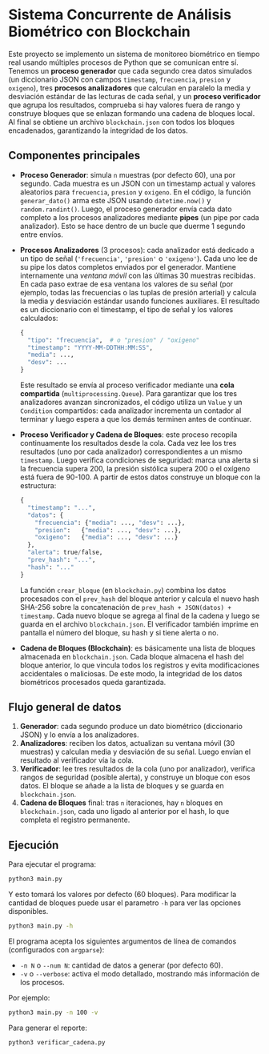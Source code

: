 
# Sistema Concurrente de Análisis Biométrico con Blockchain

Este proyecto se implemento un sistema de monitoreo biométrico en tiempo real usando múltiples procesos de Python que se comunican entre sí. Tenemos un **proceso generador** que cada segundo crea datos simulados (un diccionario JSON con campos `timestamp`, `frecuencia`, `presion` y `oxigeno`), tres **procesos analizadores** que calculan en paralelo la media y desviación estándar de las lecturas de cada señal, y un **proceso verificador** que agrupa los resultados, comprueba si hay valores fuera de rango y construye bloques que se enlazan formando una cadena de bloques local. Al final se obtiene un archivo `blockchain.json` con todos los bloques encadenados, garantizando la integridad de los datos.

## Componentes principales

* **Proceso Generador**: simula `n` muestras (por defecto 60), una por segundo. Cada muestra es un JSON con un timestamp actual y valores aleatorios para `frecuencia`, `presion` y `oxigeno`. En el código, la función `generar_dato()` arma este JSON usando `datetime.now()` y `random.randint()`. Luego, el proceso generador envía cada dato completo a los procesos analizadores mediante **pipes** (un pipe por cada analizador). Esto se hace dentro de un bucle que duerme 1 segundo entre envíos.

* **Procesos Analizadores** (3 procesos): cada analizador está dedicado a un tipo de señal (`'frecuencia'`, `'presion'` o `'oxigeno'`). Cada uno lee de su pipe los datos completos enviados por el generador. Mantiene internamente una *ventana móvil* con las últimas 30 muestras recibidas. En cada paso extrae de esa ventana los valores de su señal (por ejemplo, todas las frecuencias o las tuplas de presión arterial) y calcula la media y desviación estándar usando funciones auxiliares. El resultado es un diccionario con el timestamp, el tipo de señal y los valores calculados:

  ```python
  {
    "tipo": "frecuencia",  # o "presion" / "oxigeno"
    "timestamp": "YYYY-MM-DDTHH:MM:SS",
    "media": ...,
    "desv": ...
  }
  ```

  Este resultado se envía al proceso verificador mediante una **cola compartida** (`multiprocessing.Queue`). Para garantizar que los tres analizadores avanzan sincronizados, el código utiliza un `Value` y un `Condition` compartidos: cada analizador incrementa un contador al terminar y luego espera a que los demás terminen antes de continuar.

* **Proceso Verificador y Cadena de Bloques**: este proceso recopila continuamente los resultados desde la cola. Cada vez lee los tres resultados (uno por cada analizador) correspondientes a un mismo `timestamp`. Luego verifica condiciones de seguridad: marca una alerta si la frecuencia supera 200, la presión sistólica supera 200 o el oxígeno está fuera de 90-100. A partir de estos datos construye un bloque con la estructura:

  ```python
  {
    "timestamp": "...",
    "datos": {
      "frecuencia": {"media": ..., "desv": ...},
      "presion":   {"media": ..., "desv": ...},
      "oxigeno":   {"media": ..., "desv": ...}
    },
    "alerta": true/false,
    "prev_hash": "...",
    "hash": "..."
  }
  ```

  La función `crear_bloque` (en `blockchain.py`) combina los datos procesados con el `prev_hash` del bloque anterior y calcula el nuevo hash SHA-256 sobre la concatenación de `prev_hash + JSON(datos) + timestamp`. Cada nuevo bloque se agrega al final de la cadena y luego se guarda en el archivo `blockchain.json`. El verificador también imprime en pantalla el número del bloque, su hash y si tiene alerta o no.

* **Cadena de Bloques (Blockchain)**: es básicamente una lista de bloques almacenada en `blockchain.json`. Cada bloque almacena el hash del bloque anterior, lo que vincula todos los registros y evita modificaciones accidentales o maliciosas. De este modo, la integridad de los datos biométricos procesados queda garantizada.

## Flujo general de datos

1. **Generador**: cada segundo produce un dato biométrico (diccionario JSON) y lo envía a los analizadores.
2. **Analizadores**: reciben los datos, actualizan su ventana móvil (30 muestras) y calculan media y desviación de su señal. Luego envían el resultado al verificador vía la cola.
3. **Verificador**: lee tres resultados de la cola (uno por analizador), verifica rangos de seguridad (posible alerta), y construye un bloque con esos datos. El bloque se añade a la lista de bloques y se guarda en `blockchain.json`.
4. **Cadena de Bloques** final: tras `n` iteraciones, hay `n` bloques en `blockchain.json`, cada uno ligado al anterior por el hash, lo que completa el registro permanente.

## Ejecución

Para ejecutar el programa:

```sh
python3 main.py
```

Y esto tomará los valores por defecto (60 bloques). Para modificar la cantidad de bloques puede usar el parametro `-h` para ver las opciones disponibles.

```sh
python3 main.py -h
```

El programa acepta los siguientes argumentos de línea de comandos (configurados con `argparse`):

* `-n N` o `--num N`: cantidad de datos a generar (por defecto 60).
* `-v` o `--verbose`: activa el modo detallado, mostrando más información de los procesos.

Por ejemplo:

```sh
python3 main.py -n 100 -v
```

Para generar el reporte:

```sh
python3 verificar_cadena.py
```
